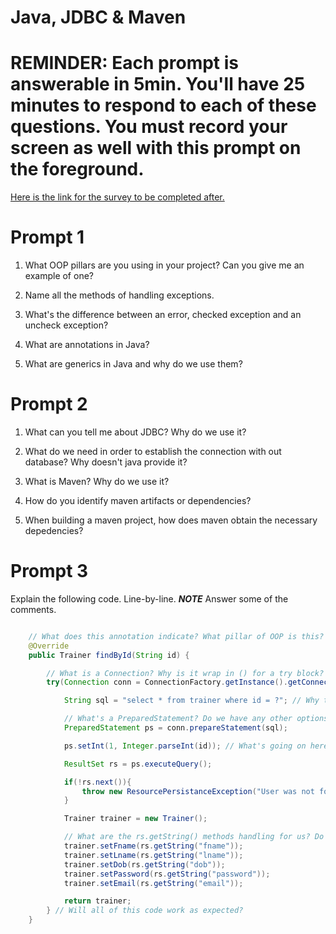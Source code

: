 # Java, JDBC & Maven

# REMINDER: Each prompt is answerable in 5min. You'll have 25 minutes to respond to each of these questions. You must record your screen as well with this prompt on the foreground.

[Here is the link for the survey to be completed after.](https://forms.office.com/r/2ty04ksdbs)

# Prompt 1

1. What OOP pillars are you using in your project? Can you give me an example of one?

2. Name all the methods of handling exceptions.

3. What's the difference between an error, checked exception and an uncheck exception?

4. What are annotations in Java?

5. What are generics in Java and why do we use them?

# Prompt 2

1. What can you tell me about JDBC? Why do we use it?

2. What do we need in order to establish the connection with out database? Why doesn't java provide it?

3. What is Maven? Why do we use it?

4. How do you identify maven artifacts or dependencies?

5. When building a maven project, how does maven obtain the necessary depedencies?

# Prompt 3

Explain the following code. Line-by-line. **_NOTE_** Answer some of the comments.

```java

    // What does this annotation indicate? What pillar of OOP is this?
    @Override
    public Trainer findById(String id) {

        // What is a Connection? Why is it wrap in () for a try block?
        try(Connection conn = ConnectionFactory.getInstance().getConnection();){

            String sql = "select * from trainer where id = ?"; // Why the "?"?

            // What's a PreparedStatement? Do we have any other options?
            PreparedStatement ps = conn.prepareStatement(sql);

            ps.setInt(1, Integer.parseInt(id)); // What's going on here?

            ResultSet rs = ps.executeQuery();

            if(!rs.next()){
                throw new ResourcePersistanceException("User was not found in the database, please check ID entered was correct.");
            }

            Trainer trainer = new Trainer();

            // What are the rs.getString() methods handling for us? Do we need exactly match anything?
            trainer.setFname(rs.getString("fname"));
            trainer.setLname(rs.getString("lname"));
            trainer.setDob(rs.getString("dob"));
            trainer.setPassword(rs.getString("password"));
            trainer.setEmail(rs.getString("email"));

            return trainer;
        } // Will all of this code work as expected?
    }

```
